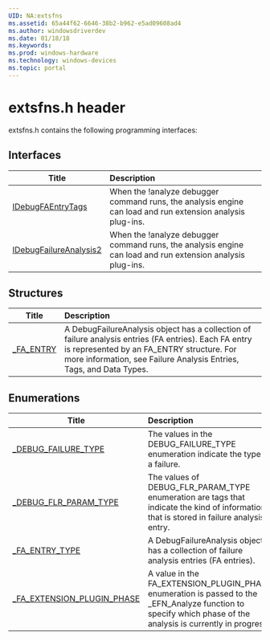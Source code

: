 ```yaml
---
UID: NA:extsfns
ms.assetid: 65a44f62-6646-38b2-b962-e5ad09608ad4
ms.author: windowsdriverdev
ms.date: 01/18/18
ms.keywords: 
ms.prod: windows-hardware
ms.technology: windows-devices
ms.topic: portal
---
```


# extsfns.h header



extsfns.h contains the following programming interfaces:



## Interfaces
| Title | Description |
| ---- |:---- |
| [IDebugFAEntryTags](nn-extsfns-idebugfaentrytags.md) | When the !analyze debugger command runs, the analysis engine can load and run extension analysis plug-ins. |
| [IDebugFailureAnalysis2](nn-extsfns-idebugfailureanalysis2.md) | When the !analyze debugger command runs, the analysis engine can load and run extension analysis plug-ins. |





## Structures
| Title | Description |
| ---- |:---- |
| [_FA_ENTRY](ns-extsfns-_fa_entry.md) | A DebugFailureAnalysis object has a collection of failure analysis entries (FA entries). Each FA entry is represented by an FA_ENTRY structure. For more information, see Failure Analysis Entries, Tags, and Data Types. |


## Enumerations
| Title | Description |
| ---- |:---- |
| [_DEBUG_FAILURE_TYPE](ne-extsfns-_debug_failure_type.md) | The values in the DEBUG_FAILURE_TYPE enumeration indicate the type of a failure. |
| [_DEBUG_FLR_PARAM_TYPE](ne-extsfns-_debug_flr_param_type.md) | The values of DEBUG_FLR_PARAM_TYPE enumeration are tags that indicate the kind of information that is stored in failure analysis entry. |
| [_FA_ENTRY_TYPE](ne-extsfns-_fa_entry_type.md) | A DebugFailureAnalysis object has a collection of failure analysis entries (FA entries). |
| [_FA_EXTENSION_PLUGIN_PHASE](ne-extsfns-_fa_extension_plugin_phase.md) | A value in the FA_EXTENSION_PLUGIN_PHASE enumeration is passed to the _EFN_Analyze function to specify which phase of the analysis is currently in progress. |